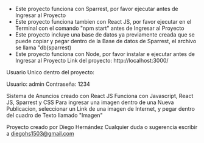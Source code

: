 - Este proyecto funciona con Sparrest, por favor ejecutar antes de Ingresar al Proyecto
- Este proyecto funciona tambien con React JS, por favor ejecutar en el Terminal con el comando "npm start" antes de Ingresar al Proyecto
- Este proyecto incluye una base de datos ya previamente creada que se puede copiar y pegar dentro de la Base de datos de Sparrest, el archivo se llama "db(sparrest)
- Este proyecto funciona con Node, por favor instalar e ejecutar antes de Ingresar al Proyecto
Link del proyecto: http://localhost:3000/

Usuario Unico dentro del proyecto:

Usuario: admin
Contraseña: 1234

Sistema de Anuncios creado con React JS
Funciona con Javascript, React JS, Sparrest y CSS
Para ingresar una imagen dentro de una Nueva Publicacion, seleccionar un Link de una imagen de Internet, y pegar dentro del cuadro de Texto llamado "Imagen"

Proyecto creado por Diego Hernández
Cualquier duda o sugerencia escribir a diegohs1503@gmail.com

